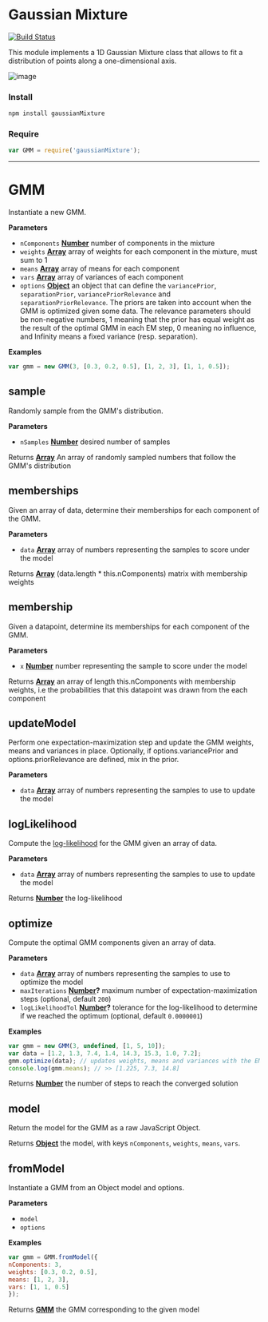 # Gaussian Mixture
[![Build Status](https://travis-ci.org/benjamintd/gaussian-mixture.svg?branch=master)](https://travis-ci.org/benjamintd/gaussian-mixture)

This module implements a 1D Gaussian Mixture class that allows to fit a distribution of points along a one-dimensional axis.

![image](https://cloud.githubusercontent.com/assets/11202803/24563389/f6f0f35a-1602-11e7-9276-216fa41bb84e.png)


### Install
```sh
npm install gaussianMixture
```

### Require
```js
var GMM = require('gaussianMixture');
```

----------------
<!-- Generated by documentation.js. Update this documentation by updating the source code. -->

# GMM

Instantiate a new GMM.

**Parameters**

-   `nComponents` **[Number](https://developer.mozilla.org/en-US/docs/Web/JavaScript/Reference/Global_Objects/Number)** number of components in the mixture
-   `weights` **[Array](https://developer.mozilla.org/en-US/docs/Web/JavaScript/Reference/Global_Objects/Array)** array of weights for each component in the mixture, must sum to 1
-   `means` **[Array](https://developer.mozilla.org/en-US/docs/Web/JavaScript/Reference/Global_Objects/Array)** array of means for each component
-   `vars` **[Array](https://developer.mozilla.org/en-US/docs/Web/JavaScript/Reference/Global_Objects/Array)** array of variances of each component
-   `options` **[Object](https://developer.mozilla.org/en-US/docs/Web/JavaScript/Reference/Global_Objects/Object)** an object that can define the `variancePrior`, `separationPrior`, `variancePriorRelevance` and `separationPriorRelevance`.
    The priors are taken into account when the GMM is optimized given some data. The relevance parameters should be non-negative numbers,
    1 meaning that the prior has equal weight as the result of the optimal GMM in each EM step, 0 meaning no influence, and Infinity means a fixed variance (resp. separation).

**Examples**

```javascript
var gmm = new GMM(3, [0.3, 0.2, 0.5], [1, 2, 3], [1, 1, 0.5]);
```

## sample

Randomly sample from the GMM's distribution.

**Parameters**

-   `nSamples` **[Number](https://developer.mozilla.org/en-US/docs/Web/JavaScript/Reference/Global_Objects/Number)** desired number of samples

Returns **[Array](https://developer.mozilla.org/en-US/docs/Web/JavaScript/Reference/Global_Objects/Array)** An array of randomly sampled numbers that follow the GMM's distribution

## memberships

Given an array of data, determine their memberships for each component of the GMM.

**Parameters**

-   `data` **[Array](https://developer.mozilla.org/en-US/docs/Web/JavaScript/Reference/Global_Objects/Array)** array of numbers representing the samples to score under the model

Returns **[Array](https://developer.mozilla.org/en-US/docs/Web/JavaScript/Reference/Global_Objects/Array)** (data.length \* this.nComponents) matrix with membership weights

## membership

Given a datapoint, determine its memberships for each component of the GMM.

**Parameters**

-   `x` **[Number](https://developer.mozilla.org/en-US/docs/Web/JavaScript/Reference/Global_Objects/Number)** number representing the sample to score under the model

Returns **[Array](https://developer.mozilla.org/en-US/docs/Web/JavaScript/Reference/Global_Objects/Array)** an array of length this.nComponents with membership weights, i.e the probabilities that this datapoint was drawn from the each component

## updateModel

Perform one expectation-maximization step and update the GMM weights, means and variances in place.
Optionally, if options.variancePrior and options.priorRelevance are defined, mix in the prior.

**Parameters**

-   `data` **[Array](https://developer.mozilla.org/en-US/docs/Web/JavaScript/Reference/Global_Objects/Array)** array of numbers representing the samples to use to update the model

## logLikelihood

Compute the [log-likelihood](https://en.wikipedia.org/wiki/Likelihood_function#Log-likelihood) for the GMM given an array of data.

**Parameters**

-   `data` **[Array](https://developer.mozilla.org/en-US/docs/Web/JavaScript/Reference/Global_Objects/Array)** array of numbers representing the samples to use to update the model

Returns **[Number](https://developer.mozilla.org/en-US/docs/Web/JavaScript/Reference/Global_Objects/Number)** the log-likelihood

## optimize

Compute the optimal GMM components given an array of data.

**Parameters**

-   `data` **[Array](https://developer.mozilla.org/en-US/docs/Web/JavaScript/Reference/Global_Objects/Array)** array of numbers representing the samples to use to optimize the model
-   `maxIterations` **[Number](https://developer.mozilla.org/en-US/docs/Web/JavaScript/Reference/Global_Objects/Number)?** maximum number of expectation-maximization steps (optional, default `200`)
-   `logLikelihoodTol` **[Number](https://developer.mozilla.org/en-US/docs/Web/JavaScript/Reference/Global_Objects/Number)?** tolerance for the log-likelihood
    to determine if we reached the optimum (optional, default `0.0000001`)

**Examples**

```javascript
var gmm = new GMM(3, undefined, [1, 5, 10]);
var data = [1.2, 1.3, 7.4, 1.4, 14.3, 15.3, 1.0, 7.2];
gmm.optimize(data); // updates weights, means and variances with the EM algorithm given the data.
console.log(gmm.means); // >> [1.225, 7.3, 14.8]
```

Returns **[Number](https://developer.mozilla.org/en-US/docs/Web/JavaScript/Reference/Global_Objects/Number)** the number of steps to reach the converged solution

## model

Return the model for the GMM as a raw JavaScript Object.

Returns **[Object](https://developer.mozilla.org/en-US/docs/Web/JavaScript/Reference/Global_Objects/Object)** the model, with keys `nComponents`, `weights`, `means`, `vars`.

## fromModel

Instantiate a GMM from an Object model and options.

**Parameters**

-   `model`  
-   `options`  

**Examples**

```javascript
var gmm = GMM.fromModel({
nComponents: 3,
weights: [0.3, 0.2, 0.5],
means: [1, 2, 3],
vars: [1, 1, 0.5]
});
```

Returns **[GMM](#gmm)** the GMM corresponding to the given model
